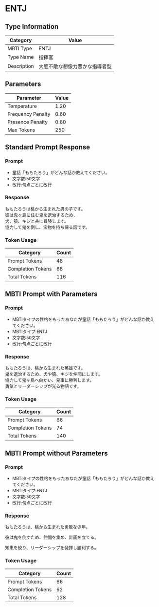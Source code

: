 # ENTJ

## Type Information
| Category | Value |
|----------|-------|
| MBTI Type | ENTJ |
| Type Name | 指揮官 |
| Description | 大胆不敵な想像力豊かな指導者型 |

## Parameters
| Parameter | Value |
|-----------|-------|
| Temperature | 1.20 |
| Frequency Penalty | 0.60 |
| Presence Penalty | 0.80 |
| Max Tokens | 250 |

## Standard Prompt Response
### Prompt

- 童話「ももたろう」がどんな話か教えてください。
- 文字数:50文字
- 改行:句点ごとに改行


### Response
ももたろうは桃から生まれた男の子です。  
彼は鬼ヶ島に住む鬼を退治するため、  
犬、猿、キジと共に冒険します。  
協力して鬼を倒し、宝物を持ち帰る話です。

### Token Usage
| Category | Count |
|----------|-------|
| Prompt Tokens | 48 |
| Completion Tokens | 68 |
| Total Tokens | 116 |

## MBTI Prompt with Parameters
### Prompt

- MBTIタイプの性格をもったあなたが童話「ももたろう」がどんな話か教えてください。
- MBTIタイプ:ENTJ
- 文字数:50文字
- 改行:句点ごとに改行


### Response
ももたろうは、桃から生まれた英雄です。  
鬼を退治するため、犬や猿、キジを仲間にします。  
協力して鬼ヶ島へ向かい、見事に勝利します。  
勇気とリーダーシップが光る物語です。  

### Token Usage
| Category | Count |
|----------|-------|
| Prompt Tokens | 66 |
| Completion Tokens | 74 |
| Total Tokens | 140 |

## MBTI Prompt without Parameters
### Prompt

- MBTIタイプの性格をもったあなたが童話「ももたろう」がどんな話か教えてください。
- MBTIタイプ:ENTJ
- 文字数:50文字
- 改行:句点ごとに改行


### Response
ももたろうは、桃から生まれた勇敢な少年。

彼は鬼を倒すため、仲間を集め、計画を立てる。

知恵を絞り、リーダーシップを発揮し勝利する。

### Token Usage
| Category | Count |
|----------|-------|
| Prompt Tokens | 66 |
| Completion Tokens | 62 |
| Total Tokens | 128 |
